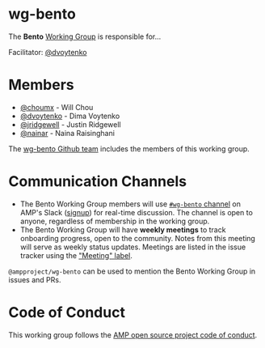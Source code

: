 # wg-bento
The **Bento** [Working Group](https://github.com/ampproject/meta/blob/master/GOVERNANCE.md#working-groups) is responsible for...

Facilitator: [@dvoytenko](https://github.com/dvoytenko)

# Members
- [@choumx](https://github.com/choumx) - Will Chou
- [@dvoytenko](https://github.com/dvoytenko) - Dima Voytenko
- [@jridgewell](https://github.com/jridgewell) - Justin Ridgewell
- [@nainar](https://github.com/nainar) - Naina Raisinghani

The [wg-bento Github team](https://github.com/orgs/ampproject/teams/wg-bento) includes the members of this working group.

# Communication Channels
- The Bento Working Group members will use [`#wg-bento` channel](https://app.slack.com/client/T0ADHJGD6/CQ23HCDQR) on AMP's Slack ([signup](https://docs.google.com/forms/d/e/1FAIpQLSd83J2IZA6cdR6jPwABGsJE8YL4pkypAbKMGgUZZriU7Qu6Tg/viewform?fbzx=4406980310789882877)) for real-time discussion. The channel is open to anyone, regardless of membership in the working group.
- The Bento Working Group will have **weekly meetings** to track onboarding progress, open to the community.  Notes from this meeting will serve as weekly status updates. Meetings are listed in the issue tracker using the ["Meeting" label](https://github.com/ampproject/wg-bento/labels/Meeting).

`@ampproject/wg-bento` can be used to mention the Bento Working Group in issues and PRs.

# Code of Conduct
This working group follows the [AMP open source project code of conduct](https://github.com/ampproject/meta/blob/master/CODE_OF_CONDUCT.md).
